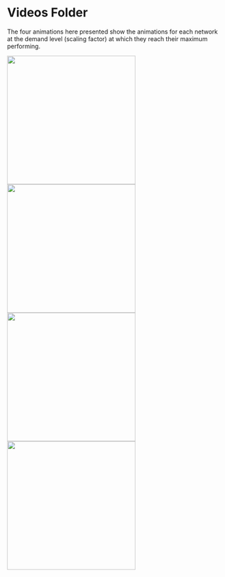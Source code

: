 # Videos Folder 

The four animations here presented show the animations for each network at the demand level (scaling factor) at which they reach their maximum performing.



<img src="MOVIE_net01_scale_1.00_edgedata_aadt_output_freq60s.xml_OPT.gif" style="display:flex" width="300" height="300" />
<img src="MOVIE_net02_scale_0.35_edgedata_aadt_output_freq60s.xml_OPT.gif" style="display:flex" width="300" height="300" />
<img src="MOVIE_net03_scale_0.15_edgedata_aadt_output_freq60s.xml_OPT.gif" style="display:flex" width="300" height="300" />
<img src="MOVIE_net04_scale_0.35_edgedata_aadt_output_freq60s.xml_OPT.gif" style="display:flex" width="300" height="300" />
